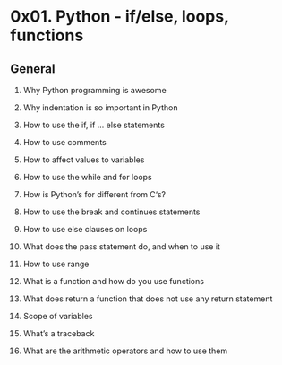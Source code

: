 # 0x01. Python - if/else, loops, functions


## General


1.  Why Python programming is awesome
2.  Why indentation is so important in Python

3.  How to use the if, if ... else statements
4.  How to use comments

5.  How to affect values to variables
6.  How to use the while and for loops

7.  How is Python’s for different from C‘s?
8.  How to use the break and continues statements

9.  How to use else clauses on loops
10. What does the pass statement do, and when to use it

11. How to use range
12. What is a function and how do you use functions

13. What does return a function that does not use any return statement
14. Scope of variables

15. What’s a traceback
16. What are the arithmetic operators and how to use them
